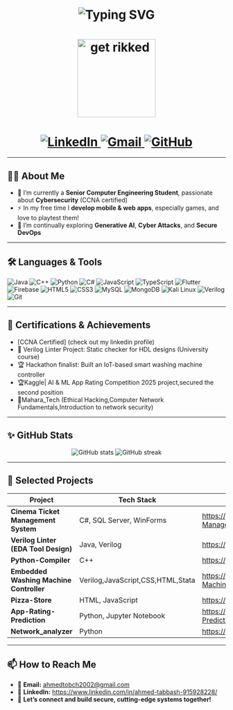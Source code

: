 <div align="center">
  <!-- Animated    “Hi, I’m Ahmed Tabbash” typing effect -->
  <h1>
<img src="https://readme-typing-svg.herokuapp.com?font=Fira+Code&size=30&duration=3000&pause=500&color=0077B5&width=600&lines=Hi+%F0%9F%91%8B+I%27m+Ahmed+Tabbash;Senior+ComputerEngineeringStudent" alt="Typing SVG"/>
  </h1>

   <!-- GIF -->
   <h1>
   <img src="https://media.giphy.com/media/Ju7l5y9osyymQ/giphy.gif" alt="get rikked" width="180px"/>
   <h1>

  <!-- Social badges -->
  <a href="https://www.linkedin.com/in/ahmed-tabbash-915928228/" target="_blank">
    <img src="https://img.shields.io/badge/LinkedIn-%230077B5.svg?&style=for-the-badge&logo=linkedin&logoColor=white" alt="LinkedIn"/>
  </a>
  <a href="mailto:ahmedtobch2002@gmail.com" target="_blank">
    <img src="https://img.shields.io/badge/Gmail-D14836.svg?&style=for-the-badge&logo=gmail&logoColor=white" alt="Gmail"/>
  </a>
  <a href="https://github.com/Tobch" target="_blank">
  <img 
    src="https://img.shields.io/badge/GitHub-181717.svg?style=for-the-badge&logo=github&logoColor=white" 
    alt="GitHub"/>
</a>
</div>

---

## 👨‍💻 About Me

- 🔭 I’m currently a **Senior Computer Engineering Student**, passionate about **Cybersecurity** (CCNA certified)  
- ⚡ In my free time I **develop mobile & web apps**, especially games, and love to playtest them!  
- 🌱 I’m continually exploring **Generative AI**, **Cyber Attacks**, and **Secure DevOps**  

---

## 🛠 Languages & Tools

<p align="left">
  <img src="https://img.shields.io/badge/Java-ED8B00.svg?style=for-the-badge&logo=java&logoColor=white" alt="Java"/>
  <img src="https://img.shields.io/badge/C%2B%2B-00599C.svg?style=for-the-badge&logo=c%2B%2B&logoColor=white" alt="C++"/>
  <img src="https://img.shields.io/badge/Python-3776AB.svg?style=for-the-badge&logo=python&logoColor=white" alt="Python"/>
  <img src="https://img.shields.io/badge/C%23-239120.svg?style=for-the-badge&logo=c-sharp&logoColor=white" alt="C#"/>
  <img src="https://img.shields.io/badge/JavaScript-F7DF1E.svg?style=for-the-badge&logo=javascript&logoColor=black" alt="JavaScript"/>
  <img src="https://img.shields.io/badge/TypeScript-3178C6.svg?style=for-the-badge&logo=typescript&logoColor=white" alt="TypeScript"/>
  <img src="https://img.shields.io/badge/Flutter-02569B.svg?style=for-the-badge&logo=flutter&logoColor=white" alt="Flutter"/>
  <img src="https://img.shields.io/badge/Firebase-FFCA28.svg?style=for-the-badge&logo=firebase&logoColor=black" alt="Firebase"/>
  <img src="https://img.shields.io/badge/HTML5-E34F26.svg?style=for-the-badge&logo=html5&logoColor=white" alt="HTML5"/>
  <img src="https://img.shields.io/badge/CSS3-1572B6.svg?style=for-the-badge&logo=css3&logoColor=white" alt="CSS3"/>
  <img src="https://img.shields.io/badge/SQL-4479A1.svg?style=for-the-badge&logo=mysql&logoColor=white" alt="MySQL"/>
  <img src="https://img.shields.io/badge/MongoDB-47A248.svg?style=for-the-badge&logo=mongodb&logoColor=white" alt="MongoDB"/>
  <img src="https://img.shields.io/badge/Kali%20Linux-557C94.svg?style=for-the-badge&logo=kali-linux&logoColor=white" alt="Kali Linux"/>
  <img src="https://img.shields.io/badge/Verilog-FF2F92.svg?style=for-the-badge&logo=verilog&logoColor=white" alt="Verilog"/>
  <img src="https://img.shields.io/badge/Git-F05032.svg?style=for-the-badge&logo=git&logoColor=white" alt="Git"/>
</p>

---

## 🚀 Certifications & Achievements

- [CCNA Certified] (check out my linkedin profile)
- 🏅 Verilog Linter Project: Static checker for HDL designs (University course)  
- 🏆 Hackathon finalist: Built an IoT-based smart washing machine controller
- 🏆Kaggle| AI & ML App Rating Competition 2025 project,secured the second position
- 🏅Mahara_Tech (Ethical Hacking,Computer Network Fundamentals,Introduction to network security)


---

## ✨ GitHub Stats

<div align="center">
  <img 
    src="https://github-readme-stats.vercel.app/api?username=Tobch&show_icons=true&theme=radical" 
    alt="GitHub stats" />
  <img 
    src="https://github-readme-streak-stats.herokuapp.com/?user=Tobch&theme=radical" 
    alt="GitHub streak" />
</div>


---

## 📂 Selected Projects

| Project                                    | Tech Stack                          | Demo / Repo                                                                 |
| ------------------------------------------ | ----------------------------------- | ---------------------------------------------------------------------------- |
| **Cinema Ticket Management System**        | C#, SQL Server, WinForms            | https://github.com/Tobch/Cinema-Ticket-Management-System                     |
| **Verilog Linter (EDA Tool Design)**       | Java, Verilog                       | https://github.com/Tobch/Verilog-Linter                                      |
| **Python-Compiler**                        | C++                                 | https://github.com/Tobch/Python-Compiler                                     |
| **Embedded Washing Machine Controller**    | Verilog,JavaScript,CSS,HTML,Stata   | https://github.com/Tobch/Washing-Machine-Controller                          |
| **Pizza-Store**                            | HTML, JavaScript                    |https://github.com/Tobch/Pizza-Store                                          |
| **App-Rating-Prediction**                  | Python, Jupyter Notebook            |https://github.com/Tobch/App-Rating-Prediction                                |
| **Network_analyzer**                       | Python                              |https://github.com/Tobch/Network_analyzer                                     |



---

## 📫 How to Reach Me

- 📩 **Email:** ahmedtobch2002@gmail.com  
- 🔗 **LinkedIn:** https://www.linkedin.com/in/ahmed-tabbash-915928228/  
- 🤝 **Let’s connect and build secure, cutting-edge systems together!**
